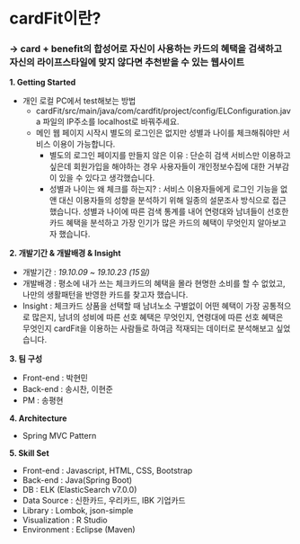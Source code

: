 # cardFit이란?
### -> card + benefit의 합성어로 자신이 사용하는 카드의 혜택을 검색하고 자신의 라이프스타일에 맞지 않다면 추천받을 수 있는 웹사이트

**1. Getting Started** <br>
  - 개인 로컬 PC에서 test해보는 방법
    - cardFit/src/main/java/com/cardfit/project/config/ELConfiguration.java 파일의 IP주소를 localhost로 바꿔주세요. <br>
    - 메인 웹 페이지 시작시 별도의 로그인은 없지만 성별과 나이를 체크해줘야만 서비스 이용이 가능합니다. <br>
      * 별도의 로그인 페이지를 만들지 않은 이유 : 단순히 검색 서비스만 이용하고 싶은데 회원가입을 해야하는 경우 사용자들이 개인정보수집에 대한 거부감이 있을 수 있다고 생각했습니다. <br>
      * 성별과 나이는 왜 체크를 하는지? : 서비스 이용자들에게 로그인 기능을 없앤 대신 이용자들의 성향을 분석하기 위해 일종의 설문조사 방식으로 접근했습니다. 성별과 나이에 따른 검색 통계를 내어 연령대와 남녀들이 선호한 카드 혜택을 분석하고 가장 인기가 많은 카드의 혜택이 무엇인지 알아보고자 했습니다. 


**2. 개발기간 & 개발배경 & Insight** <br>
  * 개발기간 : _19.10.09 ~ 19.10.23 (15일)_ <br>
  * 개발배경 : 평소에 내가 쓰는 체크카드의 혜택을 몰라 현명한 소비를 할 수 없었고, 나만의 생활패턴을 반영한 카드를 찾고자 했습니다. <br>
  * Insight : 체크카드 상품을 선택할 때 남녀노소 구별없이 어떤 혜택이 가장 공통적으로 많은지, 남녀의 성비에 따른 선호 혜택은 무엇인지, 연령대에 따른 선호 혜택은 무엇인지 cardFit을 이용하는 사람들로 하여금 적재되는 데이터로 분석해보고 싶었습니다. 

**3. 팀 구성** <br>
  * Front-end : 박현민 <br>
  * Back-end : 송시찬, 이현준 <br>
  * PM : 송평현 <br>

**4. Architecture** <br>
  * Spring MVC Pattern
  
**5. Skill Set** <br>
  * Front-end : Javascript, HTML, CSS, Bootstrap    
  * Back-end : Java(Spring Boot)    
  * DB : ELK (ElasticSearch v7.0.0)   
  * Data Source : 신한카드, 우리카드, IBK 기업카드   
  * Library : Lombok, json-simple   
  * Visualization : R Studio  
  * Environment : Eclipse (Maven)


